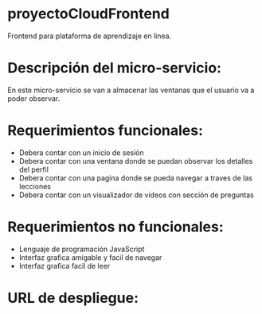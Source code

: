 # proyectoCloudFrontend
Frontend para plataforma de aprendizaje en linea.

# Descripción del micro-servicio: 
En este micro-servicio se van a almacenar las ventanas que el usuario va a poder observar. 

# Requerimientos funcionales:
- Debera contar con un inicio de sesión
- Debera contar con una ventana donde se puedan observar los detalles del perfil
- Debera contar con una pagina donde se pueda navegar a traves de las lecciones
- Debera contar con un visualizador de videos con sección de preguntas 

# Requerimientos no funcionales:
- Lenguaje de programación JavaScript
- Interfaz grafica amigable y facil de navegar
- Interfaz grafica facil de leer

# URL de despliegue:

